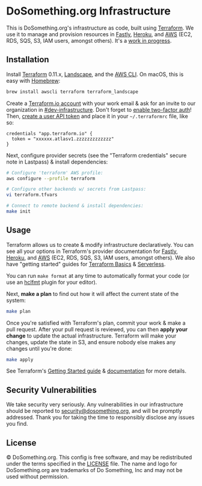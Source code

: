 # DoSomething.org Infrastructure

This is DoSomething.org's infrastructure as code, built using [Terraform](https://www.terraform.io). We use it to manage and provision resources in [Fastly](https://www.terraform.io/docs/providers/fastly/), [Heroku](https://www.terraform.io/docs/providers/heroku/), and [AWS](https://www.terraform.io/docs/providers/aws/) (EC2, RDS, SQS, S3, IAM users, amongst others). It's a [work in progress](https://github.com/DoSomething/internal/issues/465).

## Installation

Install [Terraform](https://www.terraform.io) 0.11.x, [Landscape](https://github.com/coinbase/terraform-landscape), and the [AWS CLI](https://aws.amazon.com/cli/). On macOS, this is easy with [Homebrew](https://brew.sh):

```sh
brew install awscli terraform terraform_landscape
```

Create a [Terraform.io account](https://app.terraform.io/account/new) with your work email & ask for an invite to our organization in [#dev-infrastructure](https://dosomething.slack.com/messages/C03T8SDJJ/). Don't forget to [enable two-factor auth](https://www.terraform.io/docs/enterprise/users-teams-organizations/2fa.html)!  Then, [create a user API token](https://www.terraform.io/docs/enterprise/users-teams-organizations/users.html#api-tokens) and place it in your `~/.terraformrc` file, like so:

```hcl
credentials "app.terraform.io" {
  token = "xxxxxx.atlasv1.zzzzzzzzzzzzz"
}
```

Next, configure provider secrets (see the "Terraform credentials" secure note in Lastpass) & install dependencies:

```sh
# Configure 'terraform' AWS profile:
aws configure --profile terraform

# Configure other backends w/ secrets from Lastpass:
vi terraform.tfvars

# Connect to remote backend & install dependencies:
make init
```

## Usage

Terraform allows us to create & modify infrastructure declaratively. You can see all your options in Terraform's provider documentation for [Fastly](https://www.terraform.io/docs/providers/fastly/), [Heroku](https://www.terraform.io/docs/providers/heroku/), and [AWS](https://www.terraform.io/docs/providers/aws/) (EC2, RDS, SQS, S3, IAM users, amongst others). We also have "getting started" guides for [Terraform Basics](https://github.com/DoSomething/infrastructure/blob/master/docs/basics-guide.md) & [Serverless](https://github.com/DoSomething/infrastructure/blob/master/docs/serverless-guide.md).

You can run `make format` at any time to automatically format your code (or use an [hclfmt](https://github.com/fatih/hclfmt#editor-integration) plugin for your editor).

Next, **make a plan** to find out how it will affect the current state of the system:

```sh
make plan
```

Once you're satisfied with Terraform's plan, commit your work & make a pull request. After your pull request is reviewed, you can then **apply your change** to update the actual infrastructure. Terraform will make your changes, update the state in S3, and ensure nobody else makes any changes until you're done:

```sh
make apply
```

See Terraform's [Getting Started guide](https://www.terraform.io/intro/getting-started/build.html) & [documentation](https://www.terraform.io/docs/index.html) for more details.

## Security Vulnerabilities

We take security very seriously. Any vulnerabilities in our infrastructure should be reported to [security@dosomething.org](mailto:security@dosomething.org),
and will be promptly addressed. Thank you for taking the time to responsibly disclose any issues you find.

## License

&copy; DoSomething.org. This config is free software, and may be redistributed under the terms specified
in the [LICENSE](https://github.com/DoSomething/infrastructure/blob/master/LICENSE) file. The name and logo for
DoSomething.org are trademarks of Do Something, Inc and may not be used without permission.

